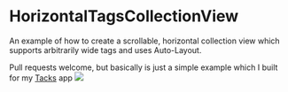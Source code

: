 HorizontalTagsCollectionView
============================

An example of how to create a scrollable, horizontal collection view which supports arbitrarily wide tags and uses Auto-Layout.

Pull requests welcome, but basically is just a simple example which I built for my [Tacks](http://tacks.cc) app
<img src="http://cl.ly/image/00052K0y0r0z/Image%202014-11-29%20at%207.17.17%20pm.png" />
